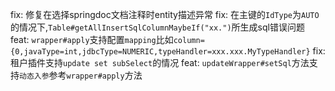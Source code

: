 fix: 修复在选择springdoc文档注释时entity描述异常
fix: 在主键的`IdType`为`AUTO`的情况下,`Table#getAllInsertSqlColumnMaybeIf("xx.")`所生成sql错误问题
feat: `wrapper#apply`支持配置`mapping`比如`column={0,javaType=int,jdbcType=NUMERIC,typeHandler=xxx.xxx.MyTypeHandler}`
fix: 租户插件支持`update set subSelect`的情况
feat: `updateWrapper#setSql`方法支持`动态入参`参考`wrapper#apply`方法
